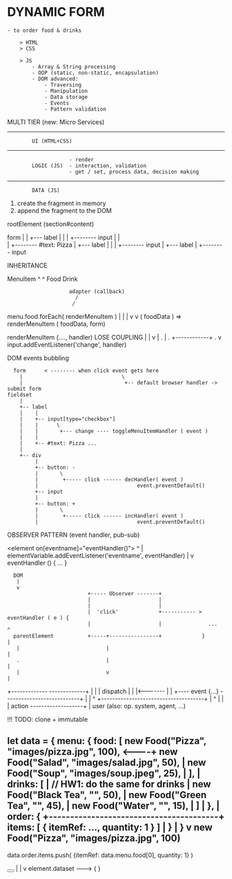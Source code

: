 


# DYNAMIC FORM
    - to order food & drinks

        > HTML
        > CSS

        > JS
            - Array & String processing
            - OOP (static, non-static, encapsulation)
            - DOM advanced:
                - Traversing
                - Manipulation
                - Data storage
                - Events
                - Pattern validation











 MULTI TIER (new: Micro Services)

 -------------------------------------------------------------------               
            UI (HTML+CSS)

--------------------------------------------------------------------
                        - render
            LOGIC (JS)  - interaction, validation
                        - get / set, process data, decision making
--------------------------------------------------------------------

            DATA (JS)



1. create the fragment in memory
2. append the fragment to the DOM

rootElement (section#content)     


form 
|
|
+--- label
|       |
|       +-------- input
|       |               
|       +-------- #text: Pizza
|
+--- label
|        |
|        +-------- input
|
+--- label
        |
        +-------- input








INHERITANCE


MenuItem
 ^    ^
Food Drink






                        adapter (callback)
                          /  
                         /
menu.food.forEach( renderMenuItem )
                        |
                        |                                        |
                        v                                        v
                    ( foodData ) =>  renderMenuItem ( foodData, form)






renderMenuItem (...., handler)    LOSE COUPLING
    |                    |
    v                    |
    .                    |
    .                    +------------+ 
    .                                 v
  input.addEventListener('change', handler)
                                            




DOM events bubbling

      form      < -------- when click event gets here
        |                                \
        |                                 +-- default browser handler -> submit form
    fieldset
        |
        +-- label
        |    |
        |    +-- input[type="checkbox"]
        |    |      \
        |    |       +--- change ---- toggleMenuItemHandler ( event )
        |    |
        |    +-- #text: Pizza ...
        |
        +-- div
             |
             +-- button: -
             |       \
             |        +----- click ------ decHandler( event )
             |                                event.preventDefault()
             +-- input
             |
             +-- button: +
             |       \
             |        +----- click ------ incHandler( event )
             |                                event.preventDefault()








OBSERVER PATTERN (event handler, pub-sub)


<element on[eventname]="eventHandler()">
   ^
   |
  elementVariable.addEventListener('eventname', eventHandler)
                                                      |
                                                      v
                                                  eventHandler () {
                                                    ...
                                                  }








      DOM
       |
       v
                              +----- Observer -------+
                              |                      |
                              |                      |
                              |  'click'             +----------- > eventHandler ( e ) {
                              |                      |               ...           ^
      parentElement           +-----+----------------+             }               |
       |                            |                                              |
       .                            |                                              |
       |                            v                                              |
+------------- <element> -------------+                                            |
|                                     |  dispatch                                  |
|                                     |<-------                                    |
|                                     +---- event {...} ---------------------------+
|                                     |       ^
+-------------------------------------+       |
                      ^                       |
                      |                       |
                    action -------------------+
                      |
                    user (also: op. system, agent, ...)






!!! TODO: clone + immutable

let data = {
    menu: {
        food: [
            new Food("Pizza", "images/pizza.jpg", 100), <----+
            new Food("Salad", "images/salad.jpg", 50),       |
            new Food("Soup", "images/soup.jpeg",  25),       |
        ],                                                   |
        drinks: [                                            |
            // HW1: do the same for drinks                   |
            new Food("Black Tea", "", 50),                   |
            new Food("Green Tea", "", 45),                   |
            new Food("Water",     "", 15),                   |
        ]                                                    |
    },                                                       |
    order: {        +----------------------------------------+
        items: [
        { itemRef: ..., quantity: 1 }
        ]           |
    }               |
}                   v
            new Food("Pizza", "images/pizza.jpg", 100)
------------------------------------------------------------------------------
data.order.items.push(
        {itemRef: data.menu.food[0], quantity: 1}
)














<button data-size="10" data-style="dark" daat-effect="fade"> 
</button>
                 |
                 |
                 v
     element.dataset ---> {   }